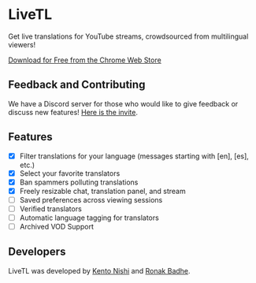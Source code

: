 # LiveTL

Get live translations for YouTube streams, crowdsourced from multilingual viewers!

[Download for Free from the Chrome Web Store]()

## Feedback and Contributing

We have a Discord server for those who would like to give feedback or discuss new features! [Here is the invite](https://discord.gg/uJrV3tmthg).

## Features
* [x] Filter translations for your language (messages starting with [en], [es], etc.)
* [x] Select your favorite translators
* [x] Ban spammers polluting translations
* [x] Freely resizable chat, translation panel, and stream
* [ ] Saved preferences across viewing sessions
* [ ] Verified translators
* [ ] Automatic language tagging for translators
* [ ] Archived VOD Support

## Developers

LiveTL was developed by [Kento Nishi](https://github.com/KentoNishi) and [Ronak Badhe](https://github.com/r2dev2bb8/).
